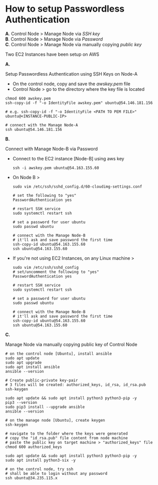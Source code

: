 # How to setup Passwordless Authentication

**A**. Control Node > Manage Node via _SSH key_ <br/>
**B**. Control Node > Manage Node via _Password_ <br/>
**C**. Control Node > Manage Node via manually copying _public key_

Two EC2 Instances have been setup on AWS

**A.**

Setup Passwordless Authentication using SSH Keys on Node-A

- On the control node, copy and save the _awskey.pem_ file
- Control Node > go to the directory where the key file is located

```
chmod 600 awskey.pem
ssh-copy-id -f "-o IdentityFile awskey.pem" ubuntu@54.146.181.156

# e.g. ssh-copy-id -f "-o IdentityFile <PATH TO PEM FILE>" ubuntu@<INSTANCE-PUBLIC-IP>

# connect with the Manage Node-A
ssh ubuntu@54.146.181.156
```

**B.**

Connect with Manage Node-B via Password

- Connect to the EC2 instance [Node-B] using aws key
  ```
  ssh -i awskey.pem ubuntu@54.163.155.60
  ```
- On Node B >
  ```
  sudo vim /etc/ssh/sshd_config.d/60-cloudimg-settings.conf

  # set the following to "yes"
  PasswordAuthentication yes

  # restart SSH service
  sudo systemctl restart ssh

  # set a password for user ubuntu
  sudo passwd ubuntu

  # connect with the Manage Node-B
  # it'll ask and save password the first time
  ssh-copy-id ubuntu@54.163.155.60
  ssh ubuntu@54.163.155.60
  ```
- If you're not using EC2 Instances, on any Linux machine >
  ```
  sudo vim /etc/ssh/sshd_config
  # set/uncomment the following to "yes"
  PasswordAuthentication yes

  # restart SSH service
  sudo systemctl restart ssh

  # set a password for user ubuntu
  sudo passwd ubuntu

  # connect with the Manage Node-B
  # it'll ask and save password the first time
  ssh-copy-id ubuntu@54.163.155.60
  ssh ubuntu@54.163.155.60
  ```


**C.**

Manage Node via manually copying public key of Control Node

```
# on the control node [Ubuntu], install ansible
sudo apt update
sudo apt upgrade
sudo apt install ansible
ansible --version

# Create public-private key-pair
# 3 files will be created: authorized_keys, id_rsa, id_rsa.pub
ssh-keygen

sudo apt update && sudo apt install python3 python3-pip -y
pip3 --version
sudo pip3 install --upgrade ansible
ansible --version
```

```
# on the manage node [Ubuntu], create keygen
ssh-keygen

# navigate to the folder where the keys were generated
# copy the "id_rsa.pub" file content from node machine
# paste the public key on target machine > "authorized_keys" file
chmod 600 authorized_keys

sudo apt update && sudo apt install python3 python3-pip -y
sudo apt install python3-six -y
```

```
# on the control node, try ssh
# shall be able to login without any password
ssh ubuntu@34.235.115.x
```
